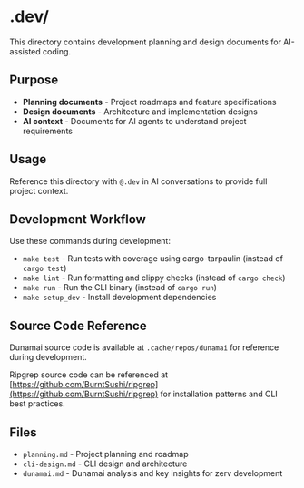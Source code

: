 # .dev/

This directory contains development planning and design documents for AI-assisted coding.

## Purpose

- **Planning documents** - Project roadmaps and feature specifications
- **Design documents** - Architecture and implementation designs
- **AI context** - Documents for AI agents to understand project requirements

## Usage

Reference this directory with `@.dev` in AI conversations to provide full project context.

## Development Workflow

Use these commands during development:

- `make test` - Run tests with coverage using cargo-tarpaulin (instead of `cargo test`)
- `make lint` - Run formatting and clippy checks (instead of `cargo check`)
- `make run` - Run the CLI binary (instead of `cargo run`)
- `make setup_dev` - Install development dependencies

## Source Code Reference

Dunamai source code is available at `.cache/repos/dunamai` for reference during development.

Ripgrep source code can be referenced at [https://github.com/BurntSushi/ripgrep](https://github.com/BurntSushi/ripgrep) for installation patterns and CLI best practices.

## Files

- `planning.md` - Project planning and roadmap
- `cli-design.md` - CLI design and architecture
- `dunamai.md` - Dunamai analysis and key insights for zerv development
